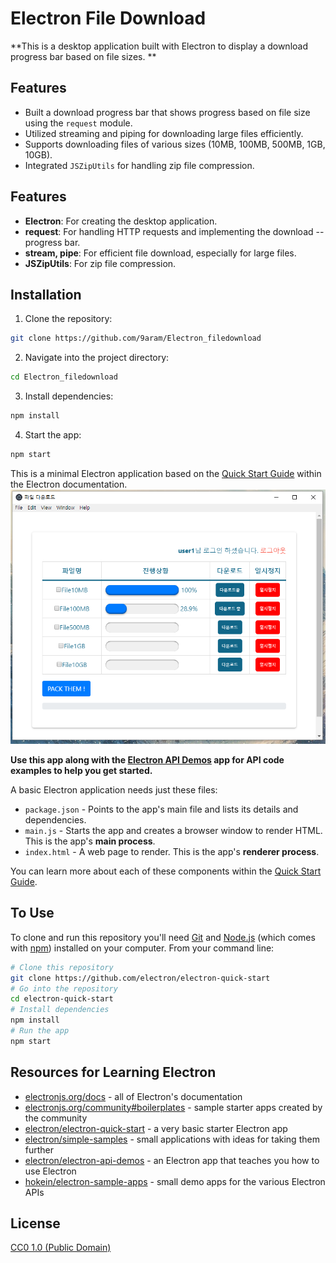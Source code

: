 # Electron File Download

**This is a desktop application built with Electron to display a download progress bar based on file sizes. **

## Features
- Built a download progress bar that shows progress based on file size using the `request` module.
- Utilized streaming and piping for downloading large files efficiently.
- Supports downloading files of various sizes (10MB, 100MB, 500MB, 1GB, 10GB).
- Integrated `JSZipUtils` for handling zip file compression.

## Features
- **Electron**: For creating the desktop application.
- **request**: For handling HTTP requests and implementing the download -- progress bar.
- **stream, pipe**: For efficient file download, especially for large files.
- **JSZipUtils**: For zip file compression.

## Installation
1. Clone the repository:
```bash
git clone https://github.com/9aram/Electron_filedownload
```
2. Navigate into the project directory:
```bash
cd Electron_filedownload
```
3. Install dependencies:
```bash
npm install
```
4. Start the app:
```bash
npm start
```
This is a minimal Electron application based on the [Quick Start Guide](https://electronjs.org/docs/tutorial/quick-start) within the Electron documentation.
![screenshot_of_FileDownload](./screenshots/screenshot_of_FileDownload.PNG)

**Use this app along with the [Electron API Demos](https://electronjs.org/#get-started) app for API code examples to help you get started.**

A basic Electron application needs just these files:

- `package.json` - Points to the app's main file and lists its details and dependencies.
- `main.js` - Starts the app and creates a browser window to render HTML. This is the app's **main process**.
- `index.html` - A web page to render. This is the app's **renderer process**.

You can learn more about each of these components within the [Quick Start Guide](https://electronjs.org/docs/tutorial/quick-start).

## To Use

To clone and run this repository you'll need [Git](https://git-scm.com) and [Node.js](https://nodejs.org/en/download/) (which comes with [npm](http://npmjs.com)) installed on your computer. From your command line:

```bash
# Clone this repository
git clone https://github.com/electron/electron-quick-start
# Go into the repository
cd electron-quick-start
# Install dependencies
npm install
# Run the app
npm start
```

## Resources for Learning Electron

- [electronjs.org/docs](https://electronjs.org/docs) - all of Electron's documentation
- [electronjs.org/community#boilerplates](https://electronjs.org/community#boilerplates) - sample starter apps created by the community
- [electron/electron-quick-start](https://github.com/electron/electron-quick-start) - a very basic starter Electron app
- [electron/simple-samples](https://github.com/electron/simple-samples) - small applications with ideas for taking them further
- [electron/electron-api-demos](https://github.com/electron/electron-api-demos) - an Electron app that teaches you how to use Electron
- [hokein/electron-sample-apps](https://github.com/hokein/electron-sample-apps) - small demo apps for the various Electron APIs

## License

[CC0 1.0 (Public Domain)](LICENSE.md)
